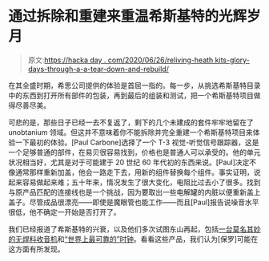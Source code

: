 # 通过拆除和重建来重温希斯基特的光辉岁月

> 原文:[https://hacka day . com/2020/06/26/reliving-heath kits-glory-days-through-a-a-tear-down-and-rebuild/](https://hackaday.com/2020/06/26/reliving-heathkits-glory-days-through-a-teardown-and-rebuild/)

在其全盛时期，希思公司提供的体验是首屈一指的。每一步，从挑选希斯基特目录中的东西到打开所有部件的包装，再到最后的组装和测试，把一个希斯基特项目做得尽善尽美。

可悲的是，那些日子已经一去不复返了，剩下的几个未建成的套件牢牢地留在了 unobtanium 领域。但这并不意味着你不能拆除并完全重建一个希斯基特项目来体验一下最初的体验。[Paul Carbone]选择了一个 T-3 视觉-听觉信号跟踪器，这是一个足够普通的部件，在易贝很容易找到，价格也是普通人可以承受的。他的单元状况相当好，尤其是对于可能建于 20 世纪 60 年代初的东西来说。[Paul]决定不像通常那样重新加盖，他会一路走下去，用新的组件替换每个组件。事实证明，说起来容易做起来难；五十年来，情况发生了很大变化，电阻比过去小了很多。找到与原产品匹配的连接线也是一个挑战，因为要取出一些电解罐的内脏以便重新盖上盖子。尽管成品很漂亮——即使是魔眼管也能工作——而且[Paul]报告说噪音水平很低，他不确定一开始是否打开了。

我们已经报道了希斯基特的兴衰，以及他们多次试图东山再起，包括[一台莫名其妙的无焊料收音机](https://hackaday.com/2015/12/17/heathkits-triumphant-return/)和[“世界上最可靠的”时钟](https://hackaday.com/2016/11/21/heathkit-getting-closer-this-time/)。看看这些产品，我们认为[保罗]可能在这方面有所发现。